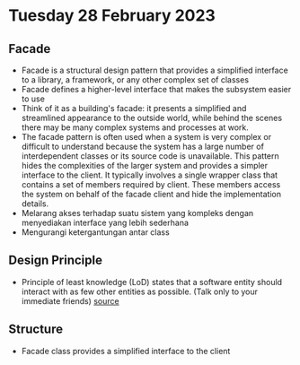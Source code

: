# Tuesday 28 February 2023

## Facade

- Facade is a structural design pattern that provides a simplified interface to a library, a framework, or any other complex set of classes
- Facade defines a higher-level interface that makes the subsystem easier to use
- Think of it as a building's facade: it presents a simplified and streamlined appearance to the outside world, while behind the scenes there may be many complex systems and processes at work.
- The facade pattern is often used when a system is very complex or difficult to understand because the system has a large number of interdependent classes or its source code is unavailable. This pattern hides the complexities of the larger system and provides a simpler interface to the client. It typically involves a single wrapper class that contains a set of members required by client. These members access the system on behalf of the facade client and hide the implementation details.
- Melarang akses terhadap suatu sistem yang kompleks dengan menyediakan interface yang lebih sederhana
- Mengurangi ketergantungan antar class

## Design Principle

- Principle of least knowledge (LoD) states that a software entity should interact with as few other entities as possible. (Talk only to your immediate friends) [source](https://en.wikipedia.org/wiki/Principle_of_least_knowledge)

## Structure

- Facade class provides a simplified interface to the client
